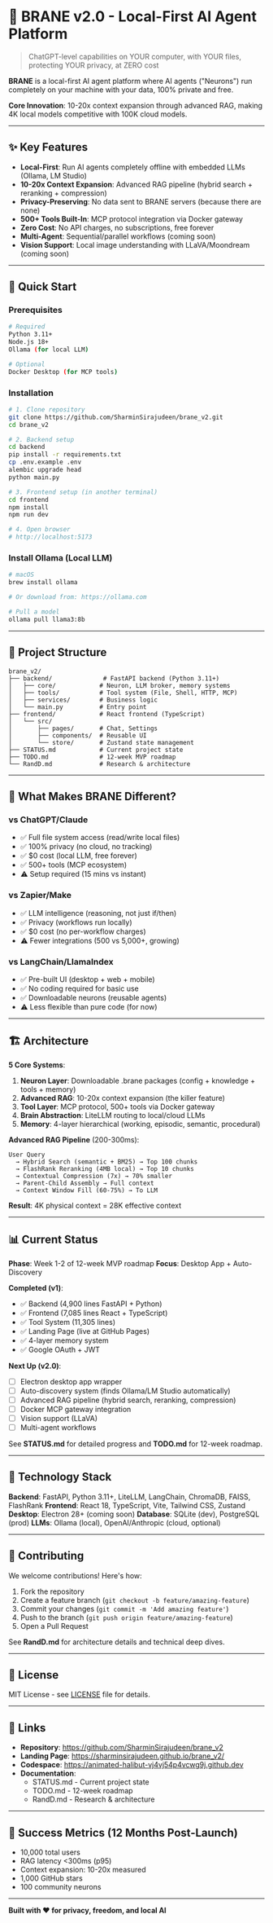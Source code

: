 # 🧠 BRANE v2.0 - Local-First AI Agent Platform

> ChatGPT-level capabilities on YOUR computer, with YOUR files, protecting YOUR privacy, at ZERO cost

**BRANE** is a local-first AI agent platform where AI agents ("Neurons") run completely on your machine with your data, 100% private and free.

**Core Innovation**: 10-20x context expansion through advanced RAG, making 4K local models competitive with 100K cloud models.

---

## ✨ Key Features

- **Local-First**: Run AI agents completely offline with embedded LLMs (Ollama, LM Studio)
- **10-20x Context Expansion**: Advanced RAG pipeline (hybrid search + reranking + compression)
- **Privacy-Preserving**: No data sent to BRANE servers (because there are none)
- **500+ Tools Built-In**: MCP protocol integration via Docker gateway
- **Zero Cost**: No API charges, no subscriptions, free forever
- **Multi-Agent**: Sequential/parallel workflows (coming soon)
- **Vision Support**: Local image understanding with LLaVA/Moondream (coming soon)

---

## 🚀 Quick Start

### Prerequisites

```bash
# Required
Python 3.11+
Node.js 18+
Ollama (for local LLM)

# Optional
Docker Desktop (for MCP tools)
```

### Installation

```bash
# 1. Clone repository
git clone https://github.com/SharminSirajudeen/brane_v2.git
cd brane_v2

# 2. Backend setup
cd backend
pip install -r requirements.txt
cp .env.example .env
alembic upgrade head
python main.py

# 3. Frontend setup (in another terminal)
cd frontend
npm install
npm run dev

# 4. Open browser
# http://localhost:5173
```

### Install Ollama (Local LLM)

```bash
# macOS
brew install ollama

# Or download from: https://ollama.com

# Pull a model
ollama pull llama3:8b
```

---

## 📁 Project Structure

```
brane_v2/
├── backend/              # FastAPI backend (Python 3.11+)
│   ├── core/            # Neuron, LLM broker, memory systems
│   ├── tools/           # Tool system (File, Shell, HTTP, MCP)
│   ├── services/        # Business logic
│   └── main.py          # Entry point
├── frontend/            # React frontend (TypeScript)
│   └── src/
│       ├── pages/       # Chat, Settings
│       ├── components/  # Reusable UI
│       └── store/       # Zustand state management
├── STATUS.md            # Current project state
├── TODO.md              # 12-week MVP roadmap
└── RandD.md             # Research & architecture
```

---

## 🎯 What Makes BRANE Different?

### vs ChatGPT/Claude
- ✅ Full file system access (read/write local files)
- ✅ 100% privacy (no cloud, no tracking)
- ✅ $0 cost (local LLM, free forever)
- ✅ 500+ tools (MCP ecosystem)
- ⚠️ Setup required (15 mins vs instant)

### vs Zapier/Make
- ✅ LLM intelligence (reasoning, not just if/then)
- ✅ Privacy (workflows run locally)
- ✅ $0 cost (no per-workflow charges)
- ⚠️ Fewer integrations (500 vs 5,000+, growing)

### vs LangChain/LlamaIndex
- ✅ Pre-built UI (desktop + web + mobile)
- ✅ No coding required for basic use
- ✅ Downloadable neurons (reusable agents)
- ⚠️ Less flexible than pure code (for now)

---

## 🏗️ Architecture

**5 Core Systems**:

1. **Neuron Layer**: Downloadable .brane packages (config + knowledge + tools + memory)
2. **Advanced RAG**: 10-20x context expansion (the killer feature)
3. **Tool Layer**: MCP protocol, 500+ tools via Docker gateway
4. **Brain Abstraction**: LiteLLM routing to local/cloud LLMs
5. **Memory**: 4-layer hierarchical (working, episodic, semantic, procedural)

**Advanced RAG Pipeline** (200-300ms):
```
User Query
  → Hybrid Search (semantic + BM25) → Top 100 chunks
  → FlashRank Reranking (4MB local) → Top 10 chunks
  → Contextual Compression (7x) → 70% smaller
  → Parent-Child Assembly → Full context
  → Context Window Fill (60-75%) → To LLM
```

**Result**: 4K physical context = 28K effective context

---

## 📊 Current Status

**Phase**: Week 1-2 of 12-week MVP roadmap
**Focus**: Desktop App + Auto-Discovery

**Completed (v1)**:
- ✅ Backend (4,900 lines FastAPI + Python)
- ✅ Frontend (7,085 lines React + TypeScript)
- ✅ Tool System (11,305 lines)
- ✅ Landing Page (live at GitHub Pages)
- ✅ 4-layer memory system
- ✅ Google OAuth + JWT

**Next Up (v2.0)**:
- [ ] Electron desktop app wrapper
- [ ] Auto-discovery system (finds Ollama/LM Studio automatically)
- [ ] Advanced RAG pipeline (hybrid search, reranking, compression)
- [ ] Docker MCP gateway integration
- [ ] Vision support (LLaVA)
- [ ] Multi-agent workflows

See **STATUS.md** for detailed progress and **TODO.md** for 12-week roadmap.

---

## 🔧 Technology Stack

**Backend**: FastAPI, Python 3.11+, LiteLLM, LangChain, ChromaDB, FAISS, FlashRank
**Frontend**: React 18, TypeScript, Vite, Tailwind CSS, Zustand
**Desktop**: Electron 28+ (coming soon)
**Database**: SQLite (dev), PostgreSQL (prod)
**LLMs**: Ollama (local), OpenAI/Anthropic (cloud, optional)

---

## 🤝 Contributing

We welcome contributions! Here's how:

1. Fork the repository
2. Create a feature branch (`git checkout -b feature/amazing-feature`)
3. Commit your changes (`git commit -m 'Add amazing feature'`)
4. Push to the branch (`git push origin feature/amazing-feature`)
5. Open a Pull Request

See **RandD.md** for architecture details and technical deep dives.

---

## 📄 License

MIT License - see [LICENSE](LICENSE) file for details.

---

## 🔗 Links

- **Repository**: https://github.com/SharminSirajudeen/brane_v2
- **Landing Page**: https://sharminsirajudeen.github.io/brane_v2/
- **Codespace**: https://animated-halibut-vj4vj54p4vcwg9j.github.dev
- **Documentation**:
  - STATUS.md - Current project state
  - TODO.md - 12-week roadmap
  - RandD.md - Research & architecture

---

## 🎯 Success Metrics (12 Months Post-Launch)

- 10,000 total users
- RAG latency <300ms (p95)
- Context expansion: 10-20x measured
- 1,000 GitHub stars
- 100 community neurons

---

**Built with ❤️ for privacy, freedom, and local AI**
